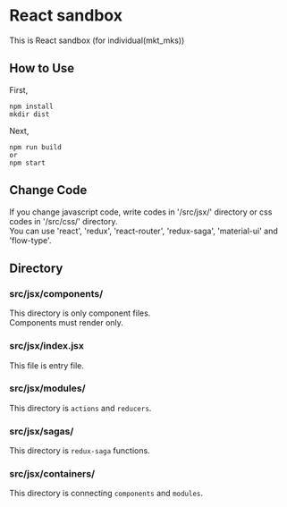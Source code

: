 # React sandbox
This is React sandbox (for individual(mkt\_mks))

## How to Use
First,
```
npm install
mkdir dist
```
Next,
```
npm run build
or
npm start
```

## Change Code
If you change javascript code, write codes in '/src/jsx/' directory or css codes in '/src/css/' directory.  
You can use 'react', 'redux', 'react-router', 'redux-saga', 'material-ui' and 'flow-type'.

## Directory
### src/jsx/components/
This directory is only component files.  
Components must render only.  

### src/jsx/index.jsx
This file is entry file.

### src/jsx/modules/
This directory is `actions` and `reducers`.

### src/jsx/sagas/
This directory is `redux-saga` functions.

### src/jsx/containers/
This directory is connecting `components` and `modules`.
